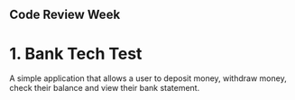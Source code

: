 ## Code Review Week

# 1. Bank Tech Test
A simple application that allows a user to deposit money, withdraw money, check their balance and view their bank statement.
